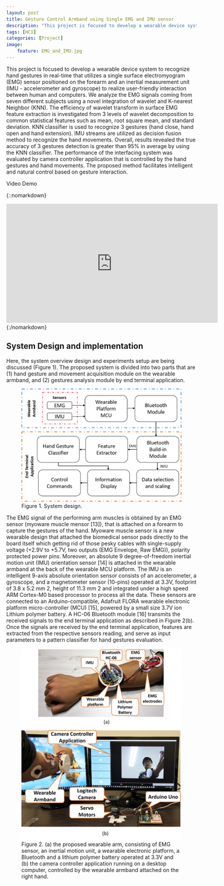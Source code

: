 ```yaml
---
layout: post
title: Gesture Control Armband using Single EMG and IMU sensor
description: "This project is focused to develop a wearable device system to recognize hand gestures in real-time that utilizes a single surface electromyogram (EMG) sensor positioned on the forearm and an inertial measurement unit (IMU - accelerometer and gyroscope) to realize user-friendly interation between human and computers."
tags: [HCI]
categories: [Project]
image:
    feature: EMG_and_IMU.jpg
---
```

This project is focused to develop a wearable device system to recognize hand gestures in real-time that utilizes a single surface electromyogram (EMG) sensor positioned on the forearm and an inertial measurement unit (IMU - accelerometer and gyroscope) to realize user-friendly interaction between human and computers. We analyze the EMG signals coming from seven different subjects using a novel integration of wavelet and K-nearest Neighbor (KNN). The efficiency of wavelet transform in surface EMG feature extraction is investigated from 3 levels of wavelet decomposition to common statistical features such as mean, root square mean, and standard deviation. KNN classifier is used to recognize 3 gestures (hand close, hand open and hand extension). IMU streams are utilized as decision fusion method to recognize the hand movements. Overall, results revealed the true accuracy of 3 gestures detection is greater than 95% in average by using the KNN classifier. The performance of the interfacing system was evaluated by camera controller application that is controlled by the hand gestures and hand movements. The proposed method facilitates intelligent and natural control based on gesture interaction.

Video Demo


{::nomarkdown}
<iframe width="560" height="315" src="https://www.youtube.com/embed/PC6AopXy3LM" frameborder="0" allowfullscreen></iframe>
{:/nomarkdown}

## System Design and implementation
Here, the system overview design and experiments setup are being discussed (Figure 1). The proposed system is divided into two parts that are (1) hand gesture and movement acquisition module on the wearable armband, and (2) gestures analysis module by end terminal application.
<figure>
	<img src="/images/EMG_IMU_Project/fig1.png" alt="">
    <figcaption><a title="Figure 1. System design"> Figure 1. System design.</a></figcaption>
</figure>

The EMG signal of the performing arm muscles is obtained by an EMG sensor (myoware muscle mensor [13]), that is attached on a forearm to capture the gestures of the hand. Myoware muscle sensor is a new wearable design that attached the biomedical sensor pads directly to the board itself which getting rid of those pesky cables with single-supply voltage (+2.9V to +5.7V, two outputs (EMG Envelope, Raw EMG)), polarity protected power pins. Moreover, an absolute 9 degree-of-freedom inertial motion unit (IMU) orientation sensor [14] is attached in the wearable armband at the back of the wearable MCU platform. The IMU is an intelligent 9-axis absolute orientation sensor consists of an accelerometer, a gyroscope, and a magnetometer sensor (10-pins) operated at 3.3V, footprint of 3.8 x 5.2 mm 2, height of 11.3 mm 2 and integrated under a high speed ARM Cortex-M0 based processor to process all the data. These sensors are connected to an Arduino-compatible, Adafruit FLORA wearable electronic platform micro-controller (MCU) [15], powered by a small size 3.7V ion Lithium polymer battery. A HC-06 Bluetooth module [16] transmits the received signals to the end terminal application as described in Figure 2(b). Once the signals are received by the end terminal application, features are extracted from the respective sensors reading, and serve as input parameters to a pattern classifier for hand gestures evaluation.

<figure>
	<img src="/images/EMG_IMU_Project/wearable_system.jpg" alt="">
    <figcaption><a title="Figure 2. (a) the proposed wearable arm, consisting of EMG sensor, an inertial motion unit, a wearable electronic platform, a Bluetooth and a lithium polymer battery operated at 3.3V and (b) the camera controller application running on a desktop computer, controlled by the wearable armband attached on the right hand."> Figure 2. (a) the proposed wearable arm, consisting of EMG sensor, an inertial motion unit, a wearable electronic platform, a Bluetooth and a lithium polymer battery operated at 3.3V and (b) the camera controller application running on a desktop computer, controlled by the wearable armband attached on the right hand.</a></figcaption>
</figure>
